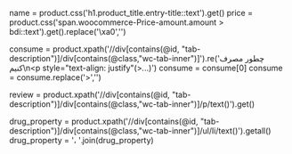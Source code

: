 name = product.css('h1.product_title.entry-title::text').get()
price = product.css('span.woocommerce-Price-amount.amount > bdi::text').get().replace('\xa0','')

consume = product.xpath('//div[contains(@id, "tab-description")]/div[contains(@class,"wc-tab-inner")]').re('چطور مصرف کنیم</h3>\n<p style="text-align: justify"(>*.*.\.)') 
consume = consume[0]
consume = consume.replace('>','')

review = product.xpath('//div[contains(@id, "tab-description")]/div[contains(@class,"wc-tab-inner")]/p/text()').get()

drug_property = product.xpath('//div[contains(@id, "tab-description")]/div[contains(@class,"wc-tab-inner")]/ul/li/text()').getall()
drug_property = '، '.join(drug_property)

